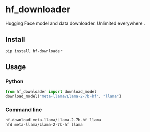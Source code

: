 # hf_downloader
Hugging Face model and data downloader. Unlimited everywhere .

## Install

```bash
pip install hf-downloader
```

## Usage

### Python

```python
from hf_downloader import download_model
download_model("meta-llama/Llama-2-7b-hf", "llama")
```

### Command line

```bash
hf-download meta-llama/Llama-2-7b-hf llama
hfd meta-llama/Llama-2-7b-hf llama
```
